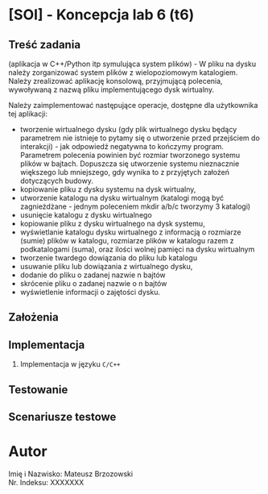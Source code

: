 # [SOI] - Koncepcja lab 6 (t6)

## Treść zadania
(aplikacja w C++/Python itp symulująca system plików) - W pliku na dysku należy zorganizować system plików z wielopoziomowym katalogiem.
Należy zrealizować aplikację konsolową, przyjmującą polecenia, wywoływaną z nazwą pliku implementującego dysk wirtualny.

Należy zaimplementować następujące operacje, dostępne dla użytkownika tej aplikacji:
- tworzenie wirtualnego dysku (gdy plik wirtualnego dysku będący parametrem nie istnieje to pytamy się o utworzenie przed przejściem do interakcji) - jak odpowiedź negatywna to kończymy program. Parametrem polecenia powinien być rozmiar tworzonego systemu plików w bajtach. Dopuszcza się utworzenie systemu nieznacznie większego lub mniejszego, gdy wynika to z przyjętych założeń dotyczących budowy.
- kopiowanie pliku z dysku systemu na dysk wirtualny,
- utworzenie katalogu na dysku wirtualnym (katalogi mogą być zagnieżdżane - jednym poleceniem mkdir a/b/c tworzymy 3 katalogi)
- usunięcie katalogu z dysku wirtualnego
- kopiowanie pliku z dysku wirtualnego na dysk systemu,
- wyświetlanie katalogu dysku wirtualnego z informacją o rozmiarze (sumie) plików w katalogu, rozmiarze plików w katalogu razem z podkatalogami (suma), oraz ilości wolnej pamięci na dysku wirtualnym
- tworzenie twardego dowiązania do pliku lub katalogu
- usuwanie pliku lub dowiązania z wirtualnego dysku,
- dodanie do pliku o zadanej nazwie n bajtów
- skrócenie pliku o zadanej nazwie o n bajtów
- wyświetlenie informacji o zajętości dysku.

<h2 id="zalozenia">Założenia</h2>


## Implementacja
1. Implementacja w języku `C/C++`



## Testowanie


## Scenariusze testowe

# Autor
Imię i Nazwisko: Mateusz Brzozowski\
Nr. Indeksu: XXXXXXX
